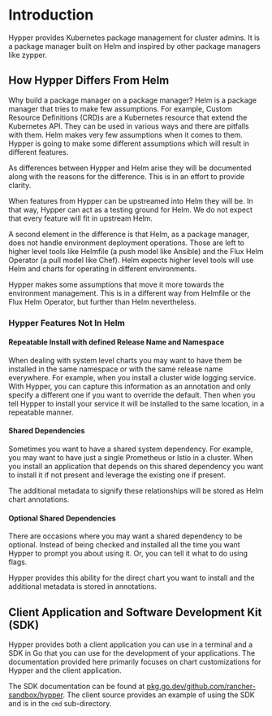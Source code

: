 # Introduction

Hypper provides Kubernetes package management for cluster admins. It is a
package manager built on Helm and inspired by other package managers like
zypper.

## How Hypper Differs From Helm

Why build a package manager on a package manager? Helm is a package manager that
tries to make few assumptions. For example, Custom Resource Definitions (CRD)s
are a Kubernetes resource that extend the Kubernetes API. They can be used in
various ways and there are pitfalls with them. Helm makes very few assumptions
when it comes to them. Hypper is going to make some different assumptions which
will result in different features.

As differences between Hypper and Helm arise they will be documented along with
the reasons for the difference. This is in an effort to provide clarity.

When features from Hypper can be upstreamed into Helm they will be. In that way,
Hypper can act as a testing ground for Helm. We do not expect that every feature
will fit in upstream Helm.

A second element in the difference is that Helm, as a package manager, does not
handle environment deployment operations. Those are left to higher level tools
like Helmfile (a push model like Ansible) and the Flux Helm Operator (a pull
model like Chef). Helm expects higher level tools will use Helm and charts for
operating in different environments.

Hypper makes some assumptions that move it more towards the environment
management. This is in a different way from Helmfile or the Flux Helm Operator,
but further than Helm nevertheless.

### Hypper Features Not In Helm

#### Repeatable Install with defined Release Name and Namespace

When dealing with system level charts you may want to have them be installed in
the same namespace or with the same release name everywhere. For example, when
you install a cluster wide logging service. With Hypper, you can capture this
information as an annotation and only specify a different one if you want to
override the default. Then when you tell Hypper to install your service it will
be installed to the same location, in a repeatable manner.

#### Shared Dependencies

Sometimes you want to have a shared system dependency. For example, you may want
to have just a single Prometheus or Istio in a cluster. When you install an
application that depends on this shared dependency you want to install it if not
present and leverage the existing one if present.

The additional metadata to signify these relationships will be stored as Helm
chart annotations.

#### Optional Shared Dependencies

There are occasions where you may want a shared dependency to be optional.
Instead of being checked and installed all the time you want Hypper to prompt
you about using it. Or, you can tell it what to do using flags.

Hypper provides this ability for the direct chart you want to install and the
additional metadata is stored in annotations.

## Client Application and Software Development Kit (SDK)

Hypper provides both a client application you can use in a terminal and a SDK
in Go that you can use for the development of your applications. The
documentation provided here primarily focuses on chart customizations for
Hypper and the client application.

The SDK documentation can be found at
[pkg.go.dev/github.com/rancher-sandbox/hypper](https://pkg.go.dev/github.com/rancher-sandbox/hypper).
The client source provides an example of using the SDK and is in the `cmd`
sub-directory.
